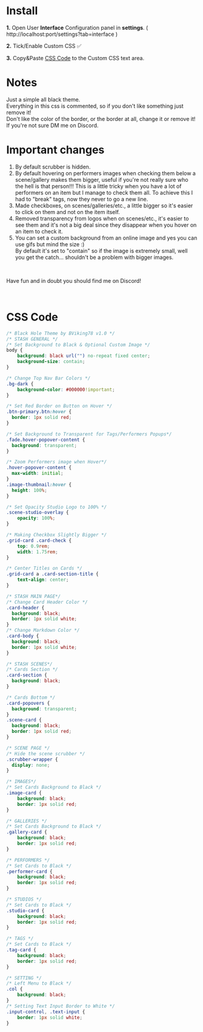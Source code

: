 &nbsp;
# Install

**1.** Open User **Interface** Configuration panel in **settings**. ( http://localhost:port/settings?tab=interface ) 

**2.** Tick/Enable Custom CSS ✅ 

**3.** Copy&Paste [CSS Code](#css-code) to the Custom CSS text area. 

# Notes

Just a simple all black theme.<br>
Everything in this css is commented, so if you don't like something just remove it!<br>
Don't like the color of the border, or the border at all, change it or remove it!<br>
If you're not sure DM me on Discord.

# Important changes
1. By default scrubber is hidden.<br>
2. By default hovering on performers images when checking them below a scene/gallery makes them bigger, useful if you're not really sure who the hell is that person!!! This is a little tricky when you have a lot of performers on an item but I manage to check them all. To achieve this I had to "break" tags, now they never to go a new line.<br>
3.  Made checkboxes, on scenes/galleries/etc., a little bigger so it's easier to click on them and not on the item itself.<br>
4. Removed transparency from logos when on scenes/etc., it's easier to see them and it's not a big deal since they disappear when you hover on an item to check it.<br>
5. You can set a custom background from an online image and yes you can use gifs but mind the size :)<br>
By default it's set to "contain" so if the image is extremely small, well you get the catch... shouldn't be a problem with bigger images.

&nbsp;

Have fun and in doubt you should find me on Discord!

&nbsp;


# CSS Code



```css
/* Black Hole Theme by BViking78 v1.0 */
/* STASH GENERAL */
/* Set Background to Black & Optional Custom Image */
body {
	background: black url("") no-repeat fixed center;
	background-size: contain;
}

/* Change Top Nav Bar Colors */
.bg-dark {
    background-color: #000000!important;
}

/* Set Red Border on Button on Hover */
.btn-primary.btn:hover {
  border: 1px solid red;
}

/* Set Background to Transparent for Tags/Performers Popups*/
.fade.hover-popover-content {
  background: transparent;
}

/* Zoom Performers image when Hover*/
.hover-popover-content {
  max-width: initial;
}
.image-thumbnail:hover {
  height: 100%;
}

/* Set Opacity Studio Logo to 100% */
.scene-studio-overlay {
	opacity: 100%;
}

/* Making Checkbox Slightly Bigger */
.grid-card .card-check {
	top: 0.9rem;
	width: 1.75rem;
}

/* Center Titles on Cards */
.grid-card a .card-section-title {
	text-align: center;
}

/* STASH MAIN PAGE*/
/* Change Card Header Color */
.card-header {
  background: black;
  border: 1px solid white;
}
/* Change Markdown Color */
.card-body {
  background: black;
  border: 1px solid white;
}

/* STASH SCENES*/
/* Cards Section */
.card-section {
  background: black;
}

/* Cards Bottom */
.card-popovers {
  background: transparent;
}
.scene-card {
  background: black;
  border: 1px solid red;
}

/* SCENE PAGE */
/* Hide the scene scrubber */
.scrubber-wrapper {
  display: none;
}

/* IMAGES*/
/* Set Cards Background to Black */
.image-card {
	background: black;
	border: 1px solid red;
}

/* GALLERIES */
/* Set Cards Background to Black */
.gallery-card {
	background: black;
	border: 1px solid red;
}

/* PERFORMERS */
/* Set Cards to Black */
.performer-card {
	background: black;
	border: 1px solid red;
}

/* STUDIOS */
/* Set Cards to Black */
.studio-card {
	background: black;
	border: 1px solid red;
}

/* TAGS */
/* Set Cards to Black */
.tag-card {
	background: black;
	border: 1px solid red;
}

/* SETTING */
/* Left Menu to Black */
.col {
	background: black;
}
/* Setting Text Input Border to White */
.input-control, .text-input {
	border: 1px solid white;
}
```